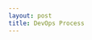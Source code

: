 ```yaml
---
layout: post
title: DevOps Process
---
```


<div class="gistpost">
	<script src="{{ site.gist_url }}2020-02-24-devops-process.md"></script>
</div>